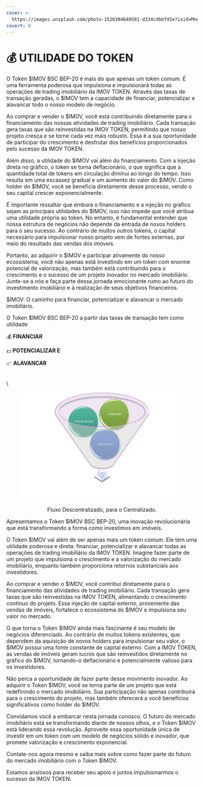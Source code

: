 ```yaml
---
cover: >-
  https://images.unsplash.com/photo-1526304640581-d334cdbbf45e?ixid=MnwxMjA3fDB8MHxwaG90by1wYWdlfHx8fGVufDB8fHx8&ixlib=rb-1.2.1&auto=format&fit=crop&w=2970&q=80
coverY: 0
---
```


# 💰 UTILIDADE DO TOKEN

O Token $IMOV BSC BEP-20 é mais do que apenas um token comum. É uma ferramenta poderosa que impulsiona e impulsionará todas as operações de trading imobiliário da IMOV TOKEN. Através das taxas de transação geradas, o $IMOV tem a capacidade de financiar, potencializar e alavancar todo o nosso modelo de negócio.

Ao comprar e vender o $IMOV, você está contribuindo diretamente para o financiamento das nossas atividades de trading imobiliário. Cada transação gera taxas que são reinvestidas na IMOV TOKEN, permitindo que nosso projeto cresça e se torne cada vez mais robusto. Essa é a sua oportunidade de participar do crescimento e desfrutar dos benefícios proporcionados pelo sucesso da IMOV TOKEN.

Além disso, a utilidade do $IMOV vai além do financiamento. Com a injeção direta no gráfico, o token se torna deflacionário, o que significa que a quantidade total de tokens em circulação diminui ao longo do tempo. Isso resulta em uma escassez gradual e um aumento do valor do $IMOV. Como holder do $IMOV, você se beneficia diretamente desse processo, vendo o seu capital crescer exponencialmente.

É importante ressaltar que embora o financiamento e a injeção no gráfico sejam as principais utilidades do $IMOV, isso não impede que você atribua uma utilidade própria ao token. No entanto, é fundamental entender que nossa estrutura de negócios não depende da entrada de novos holders para o seu sucesso. Ao contrário de muitos outros tokens, o capital necessário para impulsionar nosso projeto vem de fontes externas, por meio do resultado das vendas dos imóveis.

Portanto, ao adquirir o $IMOV e participar ativamente do nosso ecossistema, você não apenas está investindo em um token com enorme potencial de valorização, mas também está contribuindo para o crescimento e o sucesso de um projeto inovador no mercado imobiliário. Junte-se a nós e faça parte dessa jornada emocionante rumo ao futuro do investimento imobiliário e à realização de seus objetivos financeiros.

$IMOV: O caminho para financiar, potencializar e alavancar o mercado imobiliário.

O Token $IMOV BSC BEP-20 a partir das taxas de transação tem como utilidade&#x20;

&#x20;    💰 **FINANCIAR**&#x20;

&#x20;    💵 **POTENCIALIZAR E**&#x20;

&#x20;    📈 **ALAVANCAR**&#x20;

\
\


<div align="center">

<figure><img src="../.gitbook/assets/image (6) (1).png" alt=""><figcaption><p>Fluxo Descentralizado, para o Centralizado.</p></figcaption></figure>

</div>

Apresentamos o Token $IMOV BSC BEP-20, uma inovação revolucionária que está transformando a forma como investimos em imóveis.

O Token $IMOV vai além de ser apenas mais um token comum. Ele tem uma utilidade poderosa e direta: financiar, potencializar e alavancar todas as operações de trading imobiliário da IMOV TOKEN. Imagine fazer parte de um projeto que impulsiona o crescimento e a valorização do mercado imobiliário, enquanto também proporciona retornos substanciais aos investidores.

Ao comprar e vender o $IMOV, você contribui diretamente para o financiamento das atividades de trading imobiliário. Cada transação gera taxas que são reinvestidas na IMOV TOKEN, alimentando o crescimento contínuo do projeto. Essa injeção de capital externo, proveniente das vendas de imóveis, fortalece o ecossistema do $IMOV e impulsiona seu valor no mercado.

O que torna o Token $IMOV ainda mais fascinante é seu modelo de negócios diferenciado. Ao contrário de muitos tokens existentes, que dependem da aquisição de novos holders para impulsionar seu valor, o $IMOV possui uma fonte constante de capital externo. Com a IMOV TOKEN, as vendas de imóveis geram lucros que são reinvestidos diretamente no gráfico do $IMOV, tornando-o deflacionário e potencialmente valioso para os investidores.

Não perca a oportunidade de fazer parte desse movimento inovador. Ao adquirir o Token $IMOV, você se torna parte de um projeto que está redefinindo o mercado imobiliário. Sua participação não apenas contribuirá para o crescimento do projeto, mas também oferecerá a você benefícios significativos como holder do $IMOV.

Convidamos você a embarcar nesta jornada conosco. O futuro do mercado imobiliário está se transformando diante de nossos olhos, e o Token $IMOV está liderando essa revolução. Aproveite essa oportunidade única de investir em um token com um modelo de negócios sólido e inovador, que promete valorização e crescimento exponencial.

Contate-nos agora mesmo e saiba mais sobre como fazer parte do futuro do mercado imobiliário com o Token $IMOV.

Estamos ansiosos para receber seu apoio e juntos impulsionarmos o sucesso da IMOV TOKEN.
